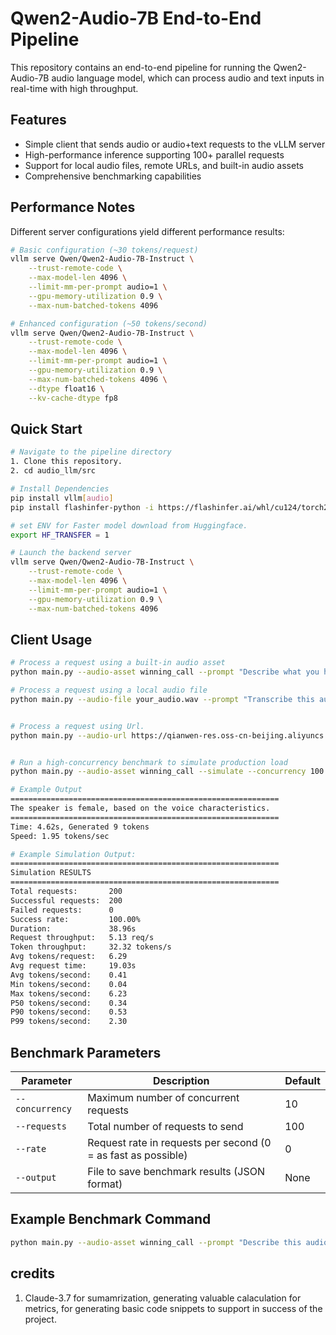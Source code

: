 # Qwen2-Audio-7B End-to-End Pipeline

This repository contains an end-to-end pipeline for running the Qwen2-Audio-7B audio language model, which can process audio and text inputs in real-time with high throughput.

## Features

- Simple client that sends audio or audio+text requests to the vLLM server
- High-performance inference supporting 100+ parallel requests
- Support for local audio files, remote URLs, and built-in audio assets
- Comprehensive benchmarking capabilities

## Performance Notes

Different server configurations yield different performance results:

```bash
# Basic configuration (~30 tokens/request)
vllm serve Qwen/Qwen2-Audio-7B-Instruct \
    --trust-remote-code \
    --max-model-len 4096 \
    --limit-mm-per-prompt audio=1 \
    --gpu-memory-utilization 0.9 \
    --max-num-batched-tokens 4096
```

```bash
# Enhanced configuration (~50 tokens/second)
vllm serve Qwen/Qwen2-Audio-7B-Instruct \
    --trust-remote-code \
    --max-model-len 4096 \
    --limit-mm-per-prompt audio=1 \
    --gpu-memory-utilization 0.9 \
    --max-num-batched-tokens 4096 \
    --dtype float16 \
    --kv-cache-dtype fp8
```

## Quick Start

```bash
# Navigate to the pipeline directory
1. Clone this repository. 
2. cd audio_llm/src

# Install Dependencies
pip install vllm[audio] 
pip install flashinfer-python -i https://flashinfer.ai/whl/cu124/torch2.5

# set ENV for Faster model download from Huggingface.
export HF_TRANSFER = 1

# Launch the backend server
vllm serve Qwen/Qwen2-Audio-7B-Instruct \
    --trust-remote-code \
    --max-model-len 4096 \
    --limit-mm-per-prompt audio=1 \
    --gpu-memory-utilization 0.9 \
    --max-num-batched-tokens 4096
```

## Client Usage

```bash
# Process a request using a built-in audio asset
python main.py --audio-asset winning_call --prompt "Describe what you hear in this audio"

# Process a request using a local audio file
python main.py --audio-file your_audio.wav --prompt "Transcribe this audio"


# Process a request using Url.
python main.py --audio-url https://qianwen-res.oss-cn-beijing.aliyuncs.com/Qwen2-Audio/audio/guess_age_gender.wav --prompt "Describe this audio" 


# Run a high-concurrency benchmark to simulate production load
python main.py --audio-asset winning_call --simulate --concurrency 100 --requests 200 --output benchmark.txt
```


```bash
# Example Output
============================================================
The speaker is female, based on the voice characteristics.
============================================================
Time: 4.62s, Generated 9 tokens
Speed: 1.95 tokens/sec
```

```bash
# Example Simulation Output:
============================================================
Simulation RESULTS
============================================================
Total requests:       200
Successful requests:  200
Failed requests:      0
Success rate:         100.00%
Duration:             38.96s
Request throughput:   5.13 req/s
Token throughput:     32.32 tokens/s
Avg tokens/request:   6.29
Avg request time:     19.03s
Avg tokens/second:    0.41
Min tokens/second:    0.04
Max tokens/second:    6.23
P50 tokens/second:    0.34
P90 tokens/second:    0.53
P99 tokens/second:    2.30


```



## Benchmark Parameters

| Parameter | Description | Default |
|-----------|-------------|---------|
| `--concurrency` | Maximum number of concurrent requests | 10 |
| `--requests` | Total number of requests to send | 100 |
| `--rate` | Request rate in requests per second (0 = as fast as possible) | 0 |
| `--output` | File to save benchmark results (JSON format) | None |

## Example Benchmark Command

```bash
python main.py --audio-asset winning_call --prompt "Describe this audio" --simulate --concurrency 100 --requests 200
```
## credits
1. Claude-3.7 for sumamrization, generating valuable calaculation for metrics, for generating basic code snippets to support in success of the project. 
